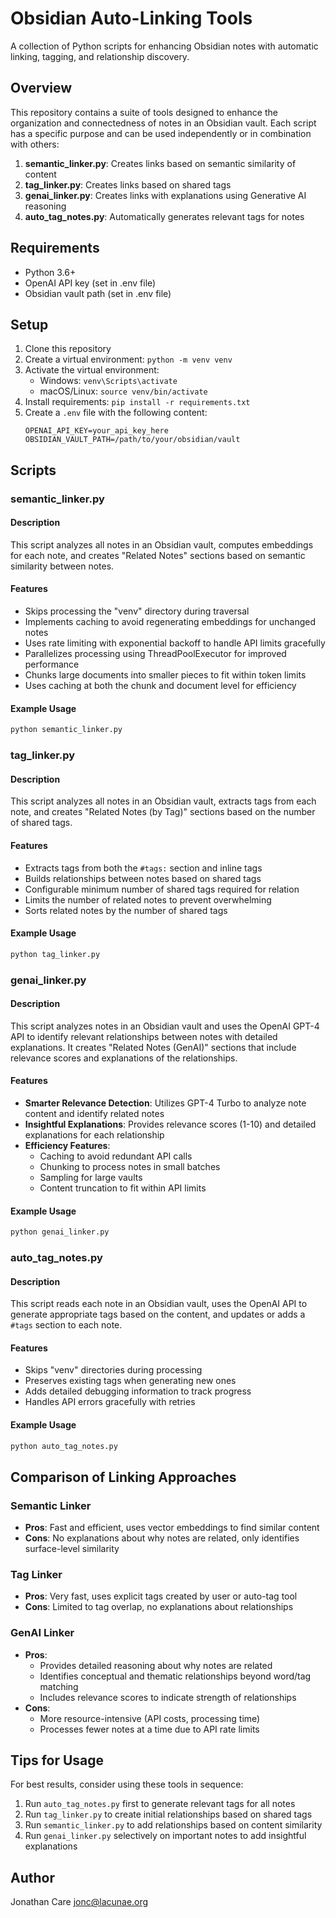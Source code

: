 # Obsidian Auto-Linking Tools

A collection of Python scripts for enhancing Obsidian notes with automatic linking, tagging, and relationship discovery.

## Overview

This repository contains a suite of tools designed to enhance the organization and connectedness of notes in an Obsidian vault. Each script has a specific purpose and can be used independently or in combination with others:

1. **semantic_linker.py**: Creates links based on semantic similarity of content
2. **tag_linker.py**: Creates links based on shared tags
3. **genai_linker.py**: Creates links with explanations using Generative AI reasoning
4. **auto_tag_notes.py**: Automatically generates relevant tags for notes

## Requirements

- Python 3.6+
- OpenAI API key (set in .env file)
- Obsidian vault path (set in .env file)

## Setup

1. Clone this repository
2. Create a virtual environment: `python -m venv venv`
3. Activate the virtual environment:
   - Windows: `venv\Scripts\activate`
   - macOS/Linux: `source venv/bin/activate`
4. Install requirements: `pip install -r requirements.txt`
5. Create a `.env` file with the following content:
   ```
   OPENAI_API_KEY=your_api_key_here
   OBSIDIAN_VAULT_PATH=/path/to/your/obsidian/vault
   ```

## Scripts

### semantic_linker.py

#### Description

This script analyzes all notes in an Obsidian vault, computes embeddings for each note, and creates "Related Notes" sections based on semantic similarity between notes.

#### Features

- Skips processing the "venv" directory during traversal
- Implements caching to avoid regenerating embeddings for unchanged notes
- Uses rate limiting with exponential backoff to handle API limits gracefully
- Parallelizes processing using ThreadPoolExecutor for improved performance
- Chunks large documents into smaller pieces to fit within token limits
- Uses caching at both the chunk and document level for efficiency

#### Example Usage

```bash
python semantic_linker.py
```

### tag_linker.py

#### Description

This script analyzes all notes in an Obsidian vault, extracts tags from each note, and creates "Related Notes (by Tag)" sections based on the number of shared tags.

#### Features

- Extracts tags from both the `#tags:` section and inline tags
- Builds relationships between notes based on shared tags
- Configurable minimum number of shared tags required for relation
- Limits the number of related notes to prevent overwhelming
- Sorts related notes by the number of shared tags

#### Example Usage

```bash
python tag_linker.py
```

### genai_linker.py

#### Description

This script analyzes notes in an Obsidian vault and uses the OpenAI GPT-4 API to identify relevant relationships between notes with detailed explanations. It creates "Related Notes (GenAI)" sections that include relevance scores and explanations of the relationships.

#### Features

- **Smarter Relevance Detection**: Utilizes GPT-4 Turbo to analyze note content and identify related notes
- **Insightful Explanations**: Provides relevance scores (1-10) and detailed explanations for each relationship
- **Efficiency Features**:
  - Caching to avoid redundant API calls
  - Chunking to process notes in small batches
  - Sampling for large vaults
  - Content truncation to fit within API limits

#### Example Usage

```bash
python genai_linker.py
```

### auto_tag_notes.py

#### Description

This script reads each note in an Obsidian vault, uses the OpenAI API to generate appropriate tags based on the content, and updates or adds a `#tags` section to each note.

#### Features

- Skips "venv" directories during processing
- Preserves existing tags when generating new ones
- Adds detailed debugging information to track progress
- Handles API errors gracefully with retries

#### Example Usage

```bash
python auto_tag_notes.py
```

## Comparison of Linking Approaches

### Semantic Linker
- **Pros**: Fast and efficient, uses vector embeddings to find similar content
- **Cons**: No explanations about why notes are related, only identifies surface-level similarity

### Tag Linker
- **Pros**: Very fast, uses explicit tags created by user or auto-tag tool
- **Cons**: Limited to tag overlap, no explanations about relationships

### GenAI Linker
- **Pros**: 
  - Provides detailed reasoning about why notes are related
  - Identifies conceptual and thematic relationships beyond word/tag matching
  - Includes relevance scores to indicate strength of relationships
- **Cons**: 
  - More resource-intensive (API costs, processing time)
  - Processes fewer notes at a time due to API rate limits

## Tips for Usage

For best results, consider using these tools in sequence:

1. Run `auto_tag_notes.py` first to generate relevant tags for all notes
2. Run `tag_linker.py` to create initial relationships based on shared tags
3. Run `semantic_linker.py` to add relationships based on content similarity
4. Run `genai_linker.py` selectively on important notes to add insightful explanations

## Author

Jonathan Care <jonc@lacunae.org> 
